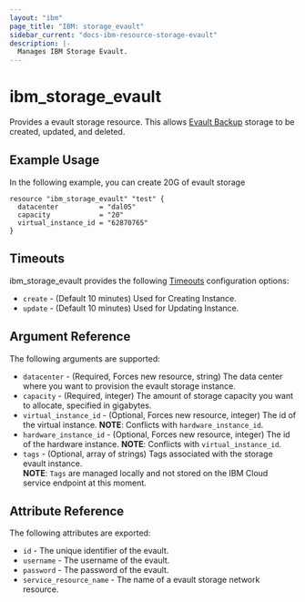 ```yaml
---
layout: "ibm"
page_title: "IBM: storage_evault"
sidebar_current: "docs-ibm-resource-storage-evault"
description: |-
  Manages IBM Storage Evault.
---
```

# ibm\_storage_evault

Provides a evault storage resource. This allows [Evault Backup](https://cloud.ibm.com/docs/infrastructure/Backup/index.html#getting-started-with-evault-backup-services) storage to be created, updated, and deleted.

## Example Usage

In the following example, you can create 20G of evault storage 

```hcl
resource "ibm_storage_evault" "test" {
  datacenter          = "dal05"
  capacity            = "20"
  virtual_instance_id = "62870765"
}
```

## Timeouts

ibm_storage_evault provides the following [Timeouts](https://www.terraform.io/docs/configuration/resources.html#timeouts) configuration options:

* `create` - (Default 10 minutes) Used for Creating Instance.
* `update` - (Default 10 minutes) Used for Updating Instance.

## Argument Reference

The following arguments are supported:

* `datacenter` - (Required, Forces new resource, string) The data center where you want to provision the evault storage instance.
* `capacity` - (Required, integer) The amount of storage capacity you want to allocate, specified in gigabytes.
* `virtual_instance_id` - (Optional, Forces new resource, integer) The id of the virtual instance.
    **NOTE**: Conflicts with `hardware_instance_id`.
* `hardware_instance_id` - (Optional, Forces new resource, integer) The id of the hardware instance.
    **NOTE**: Conflicts with `virtual_instance_id`.
* `tags` - (Optional, array of strings) Tags associated with the storage evault instance.  
  **NOTE**: `Tags` are managed locally and not stored on the IBM Cloud service endpoint at this moment.


## Attribute Reference

The following attributes are exported:

* `id` - The unique identifier of the evault.
* `username` - The username of the evault.
* `password` - The password of the evault.
* `service_resource_name` - The name of a evault storage network resource.
